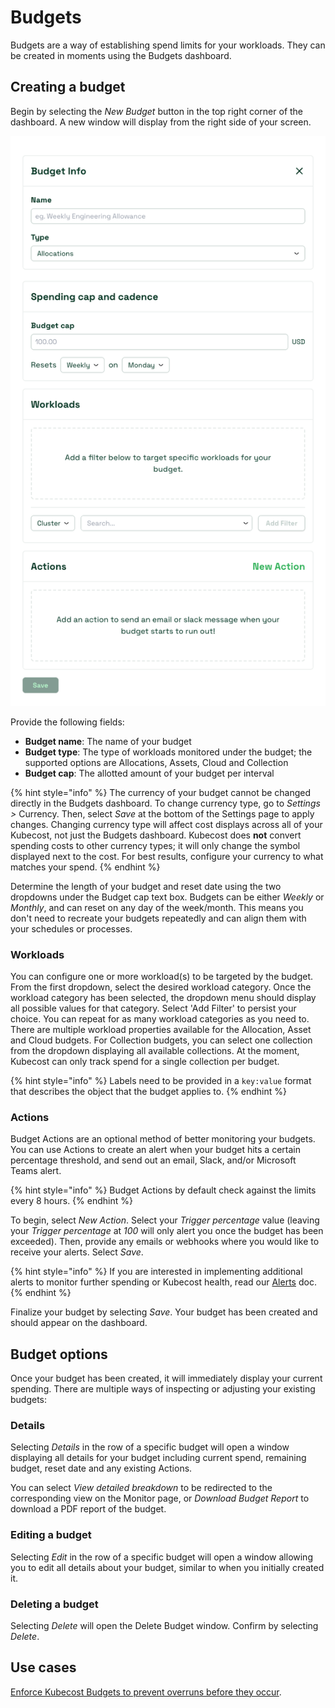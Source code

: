 # Budgets

Budgets are a way of establishing spend limits for your workloads. They can be created in moments using the Budgets dashboard.

## Creating a budget

Begin by selecting the _New Budget_ button in the top right corner of the dashboard. A new window will display from the right side of your screen.

![New budget dialog](/.gitbook/assets/new-budget.png)

Provide the following fields:

* __Budget name__: The name of your budget
* __Budget type__: The type of workloads monitored under the budget; the supported options are Allocations, Assets, Cloud and Collection
* __Budget cap__: The allotted amount of your budget per interval

{% hint style="info" %}
The currency of your budget cannot be changed directly in the Budgets dashboard. To change currency type, go to _Settings >_ Currency. Then, select _Save_ at the bottom of the Settings page to apply changes. Changing currency type will affect cost displays across all of your Kubecost, not just the Budgets dashboard. Kubecost does **not** convert spending costs to other currency types; it will only change the symbol displayed next to the cost. For best results, configure your currency to what matches your spend.
{% endhint %}

Determine the length of your budget and reset date using the two dropdowns under the Budget cap text box. Budgets can be either _Weekly_ or _Monthly_, and can reset on any day of the week/month. This means you don't need to recreate your budgets repeatedly and can align them with your schedules or processes.

### Workloads

You can configure one or more workload(s) to be targeted by the budget. From the first dropdown, select the desired workload category. Once the workload category has been selected, the dropdown menu should display all possible values for that category. Select 'Add Filter' to persist your choice. You can repeat for as many workload categories as you need to. 
There are multiple workload properties available for the Allocation, Asset and Cloud budgets. For Collection budgets, you can select one collection from the dropdown displaying all available collections. At the moment, Kubecost can only track spend for a single collection per budget.

{% hint style="info" %}
Labels need to be provided in a `key:value` format that describes the object that the budget applies to.
{% endhint %}

### **Actions**

Budget Actions are an optional method of better monitoring your budgets. You can use Actions to create an alert when your budget hits a certain percentage threshold, and send out an email, Slack, and/or Microsoft Teams alert.

{% hint style="info" %}
Budget Actions by default check against the limits every 8 hours.
{% endhint %}

To begin, select _New Action_. Select your _Trigger percentage_ value (leaving your _Trigger percentage_ at _100_ will only alert you once the budget has been exceeded). Then, provide any emails or webhooks where you would like to receive your alerts. Select _Save_.

{% hint style="info" %}
If you are interested in implementing additional alerts to monitor further spending or Kubecost health, read our [Alerts](/using-kubecost/navigating-the-kubecost-ui/alerts.md) doc.
{% endhint %}

Finalize your budget by selecting _Save_. Your budget has been created and should appear on the dashboard.

## Budget options

Once your budget has been created, it will immediately display your current spending. There are multiple ways of inspecting or adjusting your existing budgets:

### Details

Selecting _Details_ in the row of a specific budget will open a window displaying all details for your budget including current spend, remaining budget, reset date and any existing Actions.

You can select _View detailed breakdown_ to be redirected to the corresponding view on the Monitor page, or _Download Budget Report_ to download a PDF report of the budget.

### Editing a budget

Selecting _Edit_ in the row of a specific budget will open a window allowing you to edit all details about your budget, similar to when you initially created it.

### Deleting a budget

Selecting _Delete_ will open the Delete Budget window. Confirm by selecting _Delete_.

## Use cases

[Enforce Kubecost Budgets to prevent overruns before they occur](/using-kubecost/proactive-cost-controls.md).
